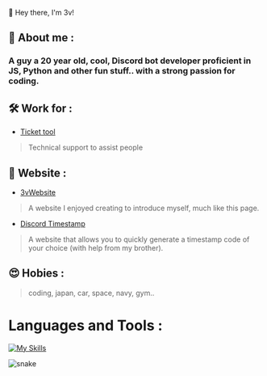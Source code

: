 👋 Hey there, I'm 3v!  

## 🙂 About me :

### A guy a 20 year old, cool, Discord bot developer proficient in JS, Python and other fun stuff.. with a strong passion for coding.

## 🛠️ Work for :

- [Ticket tool](https://tickettool.xyz/)
> Technical support to assist people

## 🔗 Website :

- [3vWebsite](https://3vfi-dev.github.io/)
> A website I enjoyed creating to introduce myself, much like this page.

- [Discord Timestamp](https://r.3v.fi/discord-timestamps/)
> A website that allows you to quickly generate a timestamp code of your choice (with help from my brother).

## 😍 Hobies :

> coding, japan, car, space, navy, gym..

# Languages and Tools :

   [![My Skills](https://skillicons.dev/icons?i=js,discordjs,discord,idea,nodejs,phpstorm,webstorm,py,vscode,html,css)](https://skillicons.dev)


![snake](https://github.com/user-attachments/assets/319ce804-4f57-4a93-aba2-8f92eb64e52f)


